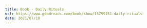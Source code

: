 ```yaml
---
title: Book - Daily Rituals
url: https://www.goodreads.com/book/show/15799151-daily-rituals
date: 2021/07/18
---
```

